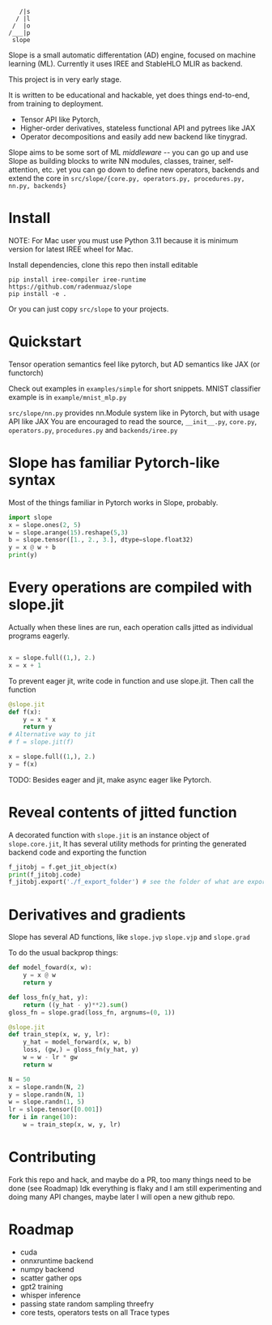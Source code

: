 ```
   /|s
  / |l
 /  |o
/___|p 
 slope
```

Slope is a small automatic differentation (AD) engine, focused on machine learning (ML).
Currently it uses IREE and StableHLO MLIR as backend.

This project is in very early stage.

It is written to be educational and hackable, yet does things end-to-end, from training to deployment.
- Tensor API like Pytorch, 
- Higher-order derivatives, stateless functional API and pytrees like JAX
- Operator decompositions and easily add new backend like tinygrad.

Slope aims to be some sort of ML *middleware* -- you can go up and use Slope as building blocks to write NN modules, classes, trainer, self-attention, etc. yet you can go down to define new operators, backends and extend the core in `src/slope/{core.py, operators.py, procedures.py, nn.py, backends}`

# Install

NOTE: For Mac user you must use Python 3.11 because it is minimum version for latest IREE wheel for Mac.

Install dependencies, clone this repo then install editable
```
pip install iree-compiler iree-runtime
https://github.com/radenmuaz/slope
pip install -e .
```

Or you can just copy `src/slope` to your projects.

# Quickstart

Tensor operation semantics feel like pytorch, but AD semantics like JAX (or functorch)

Check out examples in `examples/simple` for short snippets.
MNIST classifier example is in `example/mnist_mlp.py`

`src/slope/nn.py` provides nn.Module system like in Pytorch, but with usage API like JAX
You are encouraged to read the source, `__init__.py`, `core.py`, `operators.py`, `procedures.py` and `backends/iree.py`

# Slope has familiar Pytorch-like syntax

Most of the things familiar in Pytorch works in Slope, probably.

```python
import slope
x = slope.ones(2, 5)
w = slope.arange(15).reshape(5,3)
b = slope.tensor([1., 2., 3.], dtype=slope.float32)
y = x @ w + b
print(y)
```

# Every operations are compiled with slope.jit


Actually when these lines are run, each operation calls jitted as individual programs eagerly.

```python

x = slope.full((1,), 2.)
x = x + 1
```

To prevent eager jit, write code in function and use slope.jit.
Then call the function
```python
@slope.jit
def f(x):
    y = x * x
    return y
# Alternative way to jit
# f = slope.jit(f)

x = slope.full((1,), 2.)
y = f(x)
```

TODO: Besides eager and jit, make async eager like Pytorch.

# Reveal contents of jitted function

A decorated function with `slope.jit` is an instance object of `slope.core.jit`,
It has several utility methods for printing the generated backend code and exporting the function

```python
f_jitobj = f.get_jit_object(x)
print(f_jitobj.code)
f_jitobj.export('./f_export_folder') # see the folder of what are exported.
```

# Derivatives and gradients

Slope has several AD functions, like `slope.jvp` `slope.vjp` and `slope.grad`

To do the usual backprop things:
```python
def model_foward(x, w):
    y = x @ w
    return y

def loss_fn(y_hat, y):
    return ((y_hat - y)**2).sum()
gloss_fn = slope.grad(loss_fn, argnums=(0, 1))

@slope.jit
def train_step(x, w, y, lr):
    y_hat = model_forward(x, w, b)
    loss, (gw,) = gloss_fn(y_hat, y)
    w = w - lr * gw
    return w

N = 50
x = slope.randn(N, 2)
y = slope.randn(N, 1)
w = slope.randn(1, 5)
lr = slope.tensor([0.001])
for i in range(10):
    w = train_step(x, w, y, lr)

```

# Contributing

Fork this repo and hack, and maybe do a PR, too many things need to be done (see Roadmap)
Idk everything is flaky and I am still experimenting and doing many API changes, maybe later I will open a new github repo.

# Roadmap
- cuda
- onnxruntime backend
- numpy backend
- scatter gather ops
- gpt2 training
- whisper inference
- passing state random sampling threefry
- core tests, operators tests on all Trace types